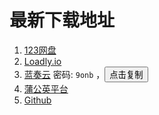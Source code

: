 # 最新下载地址

1.  [123网盘](https://www.123pan.com/s/gBTtVv-8m62d.html)
2.  [Loadly.io](https://loadly.io/relaxpic)
3.  [蓝奏云](https://relaxpic.lanzouq.com/b048n3a1a) 密码: `9onb` ，<button onclick="navigator.clipboard.writeText('9onb')">点击复制</button>
3.  [蒲公英平台](https://pgyer.com/mtll_dev)
5.  [Github](https://github.com/RelaxPic/relaxpic.github.io/releases/) 
